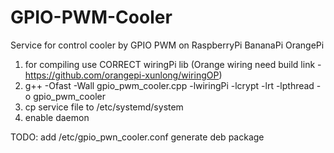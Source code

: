 # GPIO-PWM-Cooler
Service for control cooler by GPIO PWM on RaspberryPi BananaPi OrangePi
1. for compiling use CORRECT wiringPi lib (Orange wiring need build link - https://github.com/orangepi-xunlong/wiringOP)
2. g++ -Ofast -Wall gpio_pwm_cooler.cpp -lwiringPi -lcrypt -lrt -lpthread -o gpio_pwm_cooler 
3. cp service file to /etc/systemd/system
4. enable daemon

TODO: 
add /etc/gpio_pwn_cooler.conf 
generate deb package
